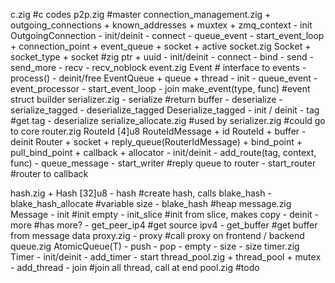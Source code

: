 c.zig #c codes
p2p.zig #master
connection_management.zig
	+ outgoing_connections
	+ known_addresses
	+ muxtex
	+ zmq_context
	- init
	OutgoingConnection
		- init/deinit
		- connect
		- queue_event
		- start_event_loop
		+ connection_point
		+ event_queue
		+ socket
		+ active
socket.zig
	Socket
	+ socket_type
	+ socket #zig ptr
	+ uuid
	- init/deinit
	- connect
	- bind
	- send
	- send_more
	- recv
	- recv_noblock
event.zig
	Event
		# interface to events
		- process()
		- deinit/free
	EventQueue
		+ queue
		+ thread
		- init
		- queue_event
		- event_processor
		- start_event_loop
		- join
	make_event(type, func) #event struct builder
serializer.zig
	- serialize #return buffer
	- deserialize
	- serialize_tagged
	- deserialize_tagged
	Deserialize_tagged
		- init / deinit
		- tag #get tag
		- deserialize
serialize_allocate.zig
	#used by serializer.zig
	#could go to core
router.zig
	RouteId [4]u8
	RouteIdMessage
		+ id RouteId
		+ buffer
		- deinit
	Router
		+ socket
		+ reply_queue(RouterIdMessage)
		+ bind_point
		+ pull_bind_point
		+ callback
		+ allocator
		- init/deinit
		- add_route(tag, context, func)
		- queue_message
		- start_writer #reply queue to router
		- start_router #router to callback
		
		
hash.zig
	+ Hash [32]u8
	- hash #create hash, calls blake_hash
	- blake_hash_allocate #variable size
	- blake_hash #heap
message.zig
	Message
		- init #init empty
		- init_slice #init from slice, makes copy
		- deinit
		- more #has more?
		- get_peer_ip4 #get source ipv4
		- get_buffer #get buffer from message data
proxy.zig
	- proxy #call proxy on frontend / backend
queue.zig
	AtomicQueue(T)
		- push
		- pop
		- empty
		- size
		- size
timer.zig
	Timer
		- init/deinit
		- add_timer
		- start
thread_pool.zig
	+ thread_pool
	+ mutex
	- add_thread
	- join #join all thread, call at end
pool.zig
	#todo
